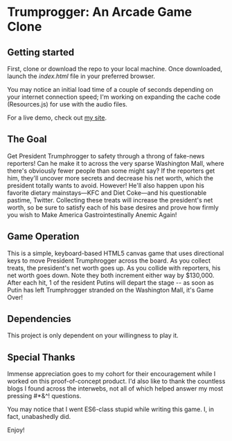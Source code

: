Trumprogger: An Arcade Game Clone
===============================

## Getting started

First, clone or download the repo to your local machine. Once downloaded, launch the <em>index.html</em> file in your preferred browser. 

You may notice an initial load time of a couple of seconds depending on your internet connection speed; I'm working on expanding the cache code (Resources.js) for use with the audio files. 

For a live demo, check out [my site](http://jasonmwhite.com/trumphrogger/index.html). 

## The Goal

Get President Trumphrogger to safety through a throng of fake-news reporters! Can he make it to across the very sparse Washington Mall, where there's obviously fewer people than some might say? If the reporters get him, they'll uncover more secrets and decrease his net worth, which the president totally wants to avoid. However! He'll also happen upon his favorite dietary mainstays—KFC and Diet Coke—and his questionable pastime, Twitter. Collecting these treats will increase the president's net worth, so be sure to satisfy each of his base desires and prove how firmly you wish to Make America Gastrointestinally Anemic Again!

## Game Operation

This is a simple, keyboard-based HTML5 canvas game that uses directional keys to move President Trumphrogger across the board. As you collect treats, the president's net worth goes up. As you collide with reporters, his net worth goes down. Note they both increment either way by $130,000. After each hit, 1 of the resident Putins will depart the stage -- as soon as Putin has left Trumphrogger stranded on the Washington Mall, it's Game Over!

## Dependencies

This project is only dependent on your willingness to play it. 

## Special Thanks

Immense appreciation goes to my cohort for their encouragement while I worked on this proof-of-concept product. I'd also like to thank the countless blogs I found across the interwebs, not all of which helped answer my most pressing #*&^! questions. 

You may notice that I went ES6-class stupid while writing this game. I, in fact, unabashedly did. 

Enjoy!
